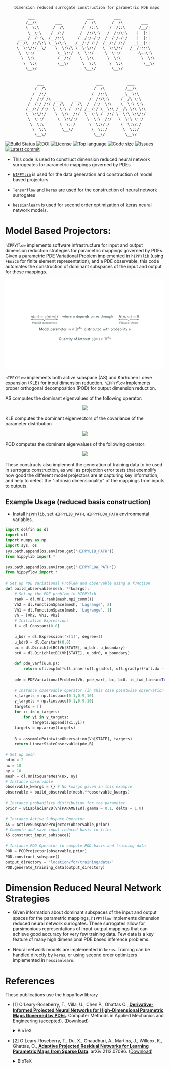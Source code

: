 		Dimension reduced surrogate construction for parametric PDE maps

		      ___                       ___         ___               
		     /__/\        ___          /  /\       /  /\        ___   
		     \  \:\      /  /\        /  /::\     /  /::\      /__/|  
		      \__\:\    /  /:/       /  /:/\:\   /  /:/\:\    |  |:|  
		  ___ /  /::\  /__/::\      /  /:/~/:/  /  /:/~/:/    |  |:|  
		 /__/\  /:/\:\ \__\/\:\__  /__/:/ /:/  /__/:/ /:/   __|__|:|  
		 \  \:\/:/__\/    \  \:\/\ \  \:\/:/   \  \:\/:/   /__/::::\  
		  \  \::/          \__\::/  \  \::/     \  \::/       ~\~~\:\ 
		   \  \:\          /__/:/    \  \:\      \  \:\         \  \:\
		    \  \:\         \__\/      \  \:\      \  \:\         \__\/
		     \__\/                     \__\/       \__\/              
                                                              

			      ___                       ___           ___     
			     /  /\                     /  /\         /__/\    
			    /  /:/_                   /  /::\       _\_ \:\   
			   /  /:/ /\  ___     ___    /  /:/\:\     /__/\ \:\  
			  /  /:/ /:/ /__/\   /  /\  /  /:/  \:\   _\_ \:\ \:\ 
			 /__/:/ /:/  \  \:\ /  /:/ /__/:/ \__\:\ /__/\ \:\ \:\
			 \  \:\/:/    \  \:\  /:/  \  \:\ /  /:/ \  \:\ \:\/:/
			  \  \::/      \  \:\/:/    \  \:\  /:/   \  \:\ \::/ 
			   \  \:\       \  \::/      \  \:\/:/     \  \:\/:/  
			    \  \:\       \__\/        \  \::/       \  \::/   
			     \__\/                     \__\/         \__\/    
			                                                      
                                                      

[![Build Status](https://api.travis-ci.com/hippylib/hippyflow.svg?branch=main)](https://travis-ci.com/github/hippylib/hippyflow)
[![DOI](https://zenodo.org/badge/301823282.svg)](https://zenodo.org/badge/latestdoi/301823282)
[![License](https://img.shields.io/github/license/hippylib/hippyflow)](./LICENSE.md)
[![Top language](https://img.shields.io/github/languages/top/hippylib/hippyflow)](https://www.python.org)
![Code size](https://img.shields.io/github/languages/code-size/hippylib/hippyflow)
[![Issues](https://img.shields.io/github/issues/hippylib/hippyflow)](https://github.com/hippylib/hippyflow/issues)
[![Latest commit](https://img.shields.io/github/last-commit/hippylib/hippyflow)](https://github.com/hippylib/hippyflow/commits/master)


* This code is used to construct dimension reduced neural network surrogeates for parametric mappings governed by PDEs

* [`hIPPYlib`](https://github.com/hippylib/hippylib) is used for the data generation and construction of model based projectors

* `Tensorflow` and `keras` are used for the construction of neural network surrogates

* [`hessianlearn`](https://github.com/tomoleary/hessianlearn) is used for second order optimization of keras neural network models.


# Model Based Projectors:

`hIPPYflow` implements software infrastructure for input and output dimension reduction strategies for parametric mappings governed by PDEs. Given a parametric PDE Variational Problem implemented in `hIPPYlib` (using `FEniCS` for finite element representation), and a PDE observable, this code automates the construction of dominant subspaces of the input and output for these mappings. 

<p align="center">
	<img src="https://github.com/tomoleary/images/blob/main/hippyflow/parametric_mapping.pdf" /> 
</p>


`hIPPYflow` implements both active subspace (AS) and Karhunen Loeve expansion (KLE) for input dimension reduction. `hIPPYflow` implements proper orthogonal decomposition (POD) for output dimension reduction.

AS computes the dominant eigenvalues of the following operator:
<p align="center">
	<img src="https://latex.codecogs.com/gif.latex? \int_{\mathbb{R}^{d_M}} \nabla q(m)^T \nabla q(m) d \nu(m) \in \mathbb{R}^{d_M \times d_M}" /> 
</p>
KLE computes the dominant eigenvectors of the covariance of the  parameter distribution 
<p align="center">
	<img src="https://latex.codecogs.com/gif.latex? \text{Cov}(\nu(m))" /> 
</p>
POD computes the dominant eigenvalues of the following operator:
<p align="center">
	<img src="https://latex.codecogs.com/gif.latex? \int_{\mathbb{R}^{d_M}}  q(m) q(m)^T d \nu(m) \in \mathbb{R}^{d_Q \times d_Q}" /> 
</p>

These constructs also implement the generation of training data to be used in surrogate construction, as well as projection error tests that exemplify how good the different model projectors are at capturing key information, and help to detect the "intrinsic dimensionality" of the mappings from inputs to outputs.

## Example Usage (reduced basis construction)

* Install [`hIPPYlib`](https://github.com/hippylib/hippylib), set `HIPPYLIB_PATH`, `HIPPYFLOW_PATH` environmental variables.

```python
import dolfin as dl
import ufl
import numpy as np
import sys, os
sys.path.append(os.environ.get('HIPPYLIB_PATH'))
from hippylib import *

sys.path.append(os.environ.get('HIPPYFLOW_PATH'))
from hippyflow import *

# Set up PDE Variational Problem and observable using a function
def build_observable(mesh, **kwargs):
	# Set up the PDE problem in hIPPYlib
	rank = dl.MPI.rank(mesh.mpi_comm())			
	Vh2 = dl.FunctionSpace(mesh, 'Lagrange', 2)
	Vh1 = dl.FunctionSpace(mesh, 'Lagrange', 1)
	Vh = [Vh2, Vh1, Vh2]
	# Initialize Expressions
	f = dl.Constant(0.0)
		
	u_bdr = dl.Expression("x[1]", degree=1)
	u_bdr0 = dl.Constant(0.0)
	bc = dl.DirichletBC(Vh[STATE], u_bdr, u_boundary)
	bc0 = dl.DirichletBC(Vh[STATE], u_bdr0, u_boundary)
	
	def pde_varf(u,m,p):
		return ufl.exp(m)*ufl.inner(ufl.grad(u), ufl.grad(p))*ufl.dx - f*p*ufl.dx

	pde = PDEVariationalProblem(Vh, pde_varf, bc, bc0, is_fwd_linear=True)

	# Instance observable operator (in this case pointwise observation of state)
	x_targets = np.linspace(0.1,0.9,10)
	y_targets = np.linspace(0.1,0.9,10)
	targets = []
	for xi in x_targets:
		for yi in y_targets:
			targets.append((xi,yi))
	targets = np.array(targets)

	B = assemblePointwiseObservation(Vh[STATE], targets)
	return LinearStateObservable(pde,B)

# Set up mesh
ndim = 2
nx = 10
ny = 10
mesh = dl.UnitSquareMesh(nx, ny)
# Instance observable
observable_kwargs = {} # No kwargs given in this example
observable = build_observable(mesh,**observable_kwargs)

# Instance probability distribution for the parameter
prior = BiLaplacian2D(Vh[PARAMETER],gamma = 0.1, delta = 1.0)

# Instance Active Subspace Operator
AS = ActiveSubspaceProjector(observable,prior)
# Compute and save input reduced basis to file:
AS.construct_input_subspace()

# Instance POD Operator to compute POD basis and training data
POD = PODProjector(observable,prior)
POD.construct_subspace()
output_directory = 'location/for/training/data/'
POD.generate_training_data(output_directory)

```


# Dimension Reduced Neural Network Strategies

* Given information about dominant subspaces of the input and output spaces for the parametric mappings, `hIPPYflow` implements dimension reduced neural network surrogates. These surrogates allow for parsimonious representations of input-output mappings that can achieve good accuracy for very few training data. Few data is a key feature of many high dimensional PDE based inference problems. 

* Neural network models are implemented in `keras`. Training can be handled directly by `keras`, or using second order optimizers implemented in `hessianlearn`.


# References

These publications use the hippyflow library

- \[1\] O'Leary-Roseberry, T., Villa, U., Chen P., Ghattas O.,
[**Derivative-Informed Projected Neural Networks for High-Dimensional Parametric Maps Governed by PDEs**](https://arxiv.org/abs/2011.15110).
Computer Methods in Applied Mechanics and Engineering (accepted).
([Download](https://arxiv.org/pdf/2011.15110.pdf))<details><summary>BibTeX</summary><pre>
@article{o2020derivative,
  title={Derivative-Informed Projected Neural Networks for High-Dimensional Parametric Maps Governed by PDEs},
  author={O'Leary-Roseberry, Thomas and Villa, Umberto and Chen, Peng and Ghattas, Omar},
  journal={Computer Methods in Applied Mechanics and Engineering},
  year={2021}
}
}</pre></details>

- \[2\] O'Leary-Roseberry, T., Du, X., Chaudhuri, A., Martins, J., Willcox, K., Ghattas, O.,
[**Adaptive Projected Residual Networks for Learning Parametric Maps from Sparse Data**](https://arxiv.org/abs/2112.07096).
arXiv:2112.07096.
([Download](https://arxiv.org/pdf/2112.07096.pdf))<details><summary>BibTeX</summary><pre>
@article{OLearyRoseberryDuChaudhuriEtAl2021,
  title={Adaptive Projected Residual Networks for Learning Parametric Maps from Sparse Data},
  author={O'Leary-Roseberry, Thomas and Du, Xiaosong, and Chaudhuri, Anirban, and Martins Joaqium R. R. A., and Willcox, Karen, and Ghattas, Omar},
  journal={arXiv preprint arXiv:2112.07096},
  year={2021}
}
}</pre></details>

